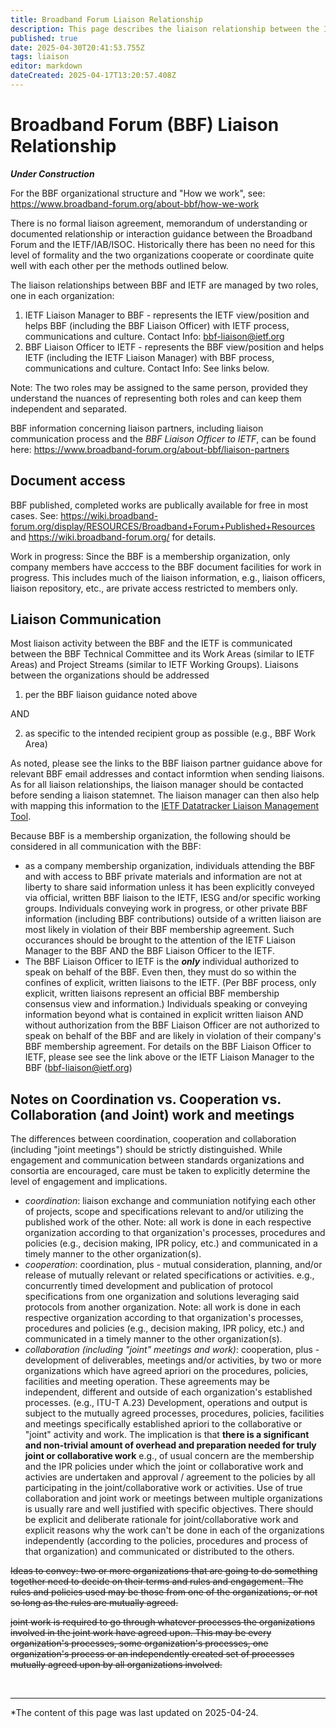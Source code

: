 ```yaml
---
title: Broadband Forum Liaison Relationship
description: This page describes the liaison relationship between the IAB, IETF and the Broadband Forum
published: true
date: 2025-04-30T20:41:53.755Z
tags: liaison
editor: markdown
dateCreated: 2025-04-17T13:20:57.408Z
---
```


# Broadband Forum (BBF) Liaison Relationship

***_Under Construction_***

For the BBF organizational structure and "How we work", see:
https://www.broadband-forum.org/about-bbf/how-we-work

There is no formal liaison agreement, memorandum of understanding or documented relationship or interaction guidance between the Broadband Forum and the IETF/IAB/ISOC.  Historically there has been no need for this level of formality and the two organizations cooperate or coordinate quite well with each other per the methods outlined below.

The liaison relationships between BBF and IETF are managed by two roles, one in each organization:
1. IETF Liaison Manager to BBF - represents the IETF view/position and helps BBF (including the BBF Liaison Officer) with IETF process, communications and culture.  Contact Info: bbf-liaison@ietf.org
2. BBF Liaison Officer to IETF - represents the BBF view/position and helps IETF (including the IETF Liaison Manager) with BBF process, communications and culture.  Contact Info: See links below.

Note: The two roles may be assigned to the same person, provided they understand the nuances of representing both roles and can keep them independent and separated.

BBF information concerning liaison partners, including liaison communication process and the *BBF Liaison Officer to IETF*, can be found here: https://www.broadband-forum.org/about-bbf/liaison-partners


## Document access

BBF published, completed works are publically available for free in most cases.  See:
https://wiki.broadband-forum.org/display/RESOURCES/Broadband+Forum+Published+Resources
and 
https://wiki.broadband-forum.org/
for details.

Work in progress: Since the BBF is a membership organization, only company members have acccess to the BBF document facilities for work in progress. This includes much of the liaison information, e.g., liaison officers, liaison repository, etc., are private access restricted to members only.


## Liaison Communication

Most liaison activity between the BBF and the IETF is communicated between the BBF Technical Committee and its Work Areas  (similar to IETF Areas) and Project Streams (similar to IETF Working Groups).  Liaisons between the organizations should be addressed 

1. per the BBF liaison guidance noted above 

AND

2. as specific to the intended recipient group as possible (e.g., BBF Work Area)

As noted, please see the links to the BBF liaison partner guidance above for relevant BBF email addresses and contact informtion when sending liaisons. As for all liaison relationships, the liaison manager should be contacted before sending a liaison statemnet. The liaison manager can then also help with mapping this information to the [IETF Datatracker Liaison Management Tool](https://datatracker.ietf.org/liaison/).

Because BBF is a membership organization, the following should be considered in all communication with the BBF:
- as a company membership organization, individuals attending the BBF and with access to BBF private materials and information are not at liberty to share said information unless it has been explicitly conveyed via official, written BBF liaison to the IETF, IESG and/or specific working groups.  Individuals conveying work in progress, or other private BBF information  (including BBF contributions) outside of a written liaison are most likely in violation of their BBF membership agreement.  Such occurances should be brought to the attention of the IETF Liaison Manager to the BBF AND the BBF Liaison Officer to the IETF.
- The BBF Liaison Officer to IETF is the **_*only*_** individual authorized to speak on behalf of the BBF.  Even then, they must do so within the confines of explicit, written liaisons to the IETF. (Per BBF process, only explicit, written liaisons represent an official BBF membership consensus view and information.)  Individuals speaking or conveying information beyond what is contained in explicit written liaison AND without authorization from the BBF Liaison Officer are not authorized to speak on behalf of the BBF and are likely in violation of their company's BBF membership agreement.  For details on the BBF Liaison Officer to IETF, please see see the link above or the IETF Liaison Manager to the BBF (bbf-liaison@ietf.org)


## Notes on Coordination vs. Cooperation vs. Collaboration (and Joint) work and meetings
The differences between coordination, cooperation and collaboration (including "joint meetings") should be strictly distinguished.  While engagement and communication between standards organizations and consortia are encouraged, care must be taken to explicitly determine the level of engagement and implications.
  - _*coordination*_: liaison exchange and communiation notifying each other of projects, scope and specifications relevant to and/or utilizing the published work of the other. Note: all work is done in each respective organization according to that organization's processes, procedures and policies (e.g., decision making, IPR policy, etc.) and communicated in a timely manner to the other organization(s).
  - _*cooperation*_: coordination, plus - mutual consideration, planning, and/or release of mutually relevant or related specifications or activities. e.g., concurrently timed development and publication of protocol specifications from one organization and solutions leveraging said protocols from another organization. Note: all work is done in each respective organization according to that organization's processes, procedures and policies (e.g., decision making, IPR policy, etc.) and communicated in a timely manner to the other organization(s).
  - _*collaboration (including "joint" meetings and work)*_:  cooperation, plus - development of deliverables, meetings and/or activities, by two or more organizations which have agreed apriori on the procedures, policies, facilities and meeting operation. These agreements may be independent, different and outside of each organization's established processes. (e.g., ITU-T A.23) Development, operations and output is subject to the mutually agreed processes, procedures, policies, facilities and meetings specifically established apriori to the collaborative or "joint" activity and work.  The implication is that **there is a significant and non-trivial amount of overhead and preparation needed for truly joint or collaborative work** e.g., of usual concern are the membership and the IPR policies under which the joint or collaborative work and activies are undertaken and approval / agreement to the policies by all participating in the joint/collaborative work or activities.  Use of true collaboration and joint work or meetings between multiple organizations is usually rare and well justified with specific objectives. There should be explicit and deliberate rationale for joint/collaborative work and explicit reasons why the work can't be done in each of the organizations independently (according to the policies, procedures and process of that organization) and communicated or distributed to the others.

~~Ideas to convey: two or more organizations that are going to do something together need to decide on their terms and rules and engagement.  The rules and policies used may be those from one of the organizations, or not so long as the rules are mutually agreed.~~

~~joint work is required to go through whatever processes the organizations involved in the joint work have agreed upon.  This may be every organization's processes, some organization's processes, one organization's process or an independently created set of processes mutually agreed upon by all organizations involved.~~


&nbsp;

---
*The content of this page was last updated on 2025-04-24.
